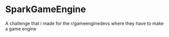 # SparkGameEngine
A challenge that i made for the r/gameenginedevs where  they have to make a game engine
